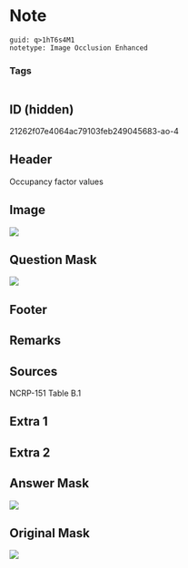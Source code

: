 # Note
```
guid: q>1hT6s4M1
notetype: Image Occlusion Enhanced
```

### Tags
```
```

## ID (hidden)
21262f07e4064ac79103feb249045683-ao-4

## Header
Occupancy factor values

## Image
<img src="tmpg1ogih8j.png" />

## Question Mask
<img src="21262f07e4064ac79103feb249045683-ao-4-Q.svg" />

## Footer


## Remarks


## Sources
NCRP-151 Table B.1

## Extra 1


## Extra 2


## Answer Mask
<img src="21262f07e4064ac79103feb249045683-ao-4-A.svg" />

## Original Mask
<img src="21262f07e4064ac79103feb249045683-ao-O.svg" />
